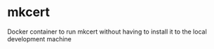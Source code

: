 # mkcert

Docker container to run mkcert without having to install it to the local development machine